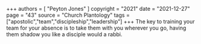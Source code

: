 +++
authors = [
  "Peyton Jones"
]
copyright = "2021"
date = "2021-12-27"
page = "43"
source = "Church Plantology"
tags = ["apostolic","team","discipleship","leadership"]
+++
The key to training your team for your absence is to take them with you wherever you go, having them shadow you like a disciple would a rabbi.
